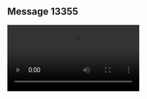 ## Message 13355



![Video](https://data.iron-swords.co.il/2024/November/02/https://data.iron-swords.co.il/2024/November/02/13355/13355_media.mp4)
